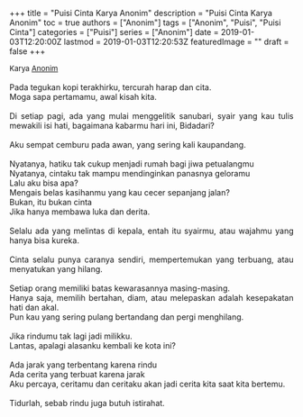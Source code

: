 +++
title = "Puisi Cinta Karya Anonim"
description = "Puisi Cinta Karya Anonim"
toc = true
authors = ["Anonim"]
tags = ["Anonim", "Puisi", "Puisi Cinta"]
categories = ["Puisi"]
series = ["Anonim"]
date = 2019-01-03T12:20:00Z
lastmod = 2019-01-03T12:20:53Z
featuredImage = ""
draft = false
+++

<div style="text-align: justify;">
<div style="font-size: small;">Karya <a href="/authors/anonim/" target="_blank">Anonim</a></div><br />
Pada tegukan kopi terakhirku, tercurah harap dan cita.<br />Moga sapa pertamamu, awal kisah kita.<br /><br />Di setiap pagi, ada yang mulai menggelitik sanubari, syair yang kau tulis mewakili isi hati, bagaimana kabarmu hari ini, Bidadari?<br /><br />Aku sempat cemburu pada awan, yang sering kali kaupandang.<br /><br />Nyatanya, hatiku tak cukup menjadi rumah bagi jiwa petualangmu<br />Nyatanya, cintaku tak mampu mendinginkan panasnya geloramu<br />Lalu aku bisa apa?<br />Mengais belas kasihanmu yang kau cecer sepanjang jalan?<br />Bukan, itu bukan cinta<br />Jika hanya membawa luka dan derita.<br /><br />Selalu ada yang melintas di kepala, entah itu syairmu, atau wajahmu yang hanya bisa kureka.<br /><br />Cinta selalu punya caranya sendiri, mempertemukan yang terbuang, atau menyatukan yang hilang.<br /><br />Setiap orang memiliki batas kewarasannya masing-masing.<br />Hanya saja, memilih bertahan, diam, atau melepaskan adalah kesepakatan hati dan akal.<br />Pun kau yang sering pulang bertandang dan pergi menghilang.<br /><br />Jika rindumu tak lagi jadi milikku.<br />Lantas, apalagi alasanku kembali ke kota ini?<br /><br />Ada jarak yang terbentang karena rindu<br />Ada cerita yang terbuat karena jarak<br />Aku percaya, ceritamu dan ceritaku akan jadi cerita kita saat kita bertemu.<br /><br />Tidurlah, sebab rindu juga butuh istirahat.</div>
